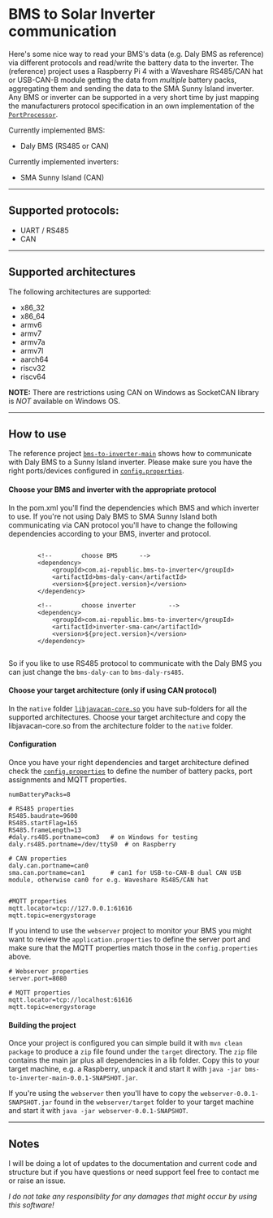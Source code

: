 # BMS to Solar Inverter communication

Here's some nice way to read your BMS's data (e.g. Daly BMS as reference) via different protocols and read/write the battery data to the inverter.
The (reference) project uses a Raspberry Pi 4 with a Waveshare RS485/CAN hat or USB-CAN-B module getting the data from _multiple_ battery packs, aggregating them and sending the data to the SMA Sunny Island inverter.
Any BMS or inverter can be supported in a very short time by just mapping the manufacturers protocol specification in an own implementation of the [`PortProcessor`](https://github.com/ai-republic/bms-to-inverter/blob/main/core-api/src/main/java/com/airepublic/bmstoinverter/core/PortProcessor.java).

Currently implemented BMS:
* Daly BMS (RS485 or CAN)

Currently implemented inverters:
* SMA Sunny Island (CAN)

----------

## Supported protocols:
* UART / RS485
* CAN

----------

## Supported architectures

The following architectures are supported:
* x86_32 
* x86_64
* armv6
* armv7
* armv7a
* armv7l 
* aarch64
* riscv32
* riscv64

**NOTE:** There are restrictions using CAN on Windows as SocketCAN library is *NOT* available on Windows OS.

----------

## How to use
The reference project [`bms-to-inverter-main`](https://github.com/ai-republic/bms-to-inverter/blob/main/bms-to-inverter-main) shows how to communicate with Daly BMS to a Sunny Island inverter. Please make sure you have the right ports/devices configured in [`config.properties`](https://github.com/ai-republic/bms-to-inverter/blob/main/bms-to-inverter-main/src/main/resources/config.properties).

#### Choose your BMS and inverter with the appropriate protocol
In the pom.xml you'll find the dependencies which BMS and which inverter to use. If you're not using Daly BMS to SMA Sunny Island both communicating via CAN protocol you'll have to change the following dependencies according to your BMS, inverter and protocol.

```

		<!--		choose BMS 		-->
		<dependency>
			<groupId>com.ai-republic.bms-to-inverter</groupId>
			<artifactId>bms-daly-can</artifactId>
			<version>${project.version}</version>
		</dependency>

		<!--		choose inverter			-->
		<dependency>
			<groupId>com.ai-republic.bms-to-inverter</groupId>
			<artifactId>inverter-sma-can</artifactId>
			<version>${project.version}</version>
		</dependency>


```

So if you like to use RS485 protocol to communicate with the Daly BMS you can just change the `bms-daly-can` to `bms-daly-rs485`.

#### Choose your target architecture (only if using CAN protocol)
In the `native` folder  [`libjavacan-core.so`](https://github.com/ai-republic/bms-to-inverter/blob/main/protocol-can/src/main/resources/native) you have sub-folders for all the supported architectures. Choose your target architecture and copy the libjavacan-core.so from the architecture folder to the `native` folder.

#### Configuration
Once you have your right dependencies and target architecture defined check the [`config.properties`](https://github.com/ai-republic/bms-to-inverter/blob/main/bms-to-inverter-main/src/main/resources/config.properties) to define the number of battery packs, port assignments and MQTT properties.

```
numBatteryPacks=8

# RS485 properties
RS485.baudrate=9600
RS485.startFlag=165
RS485.frameLength=13
#daly.rs485.portname=com3	# on Windows for testing
daly.rs485.portname=/dev/ttyS0	# on Raspberry

# CAN properties
daly.can.portname=can0
sma.can.portname=can1		# can1 for USB-to-CAN-B dual CAN USB module, otherwise can0 for e.g. Waveshare RS485/CAN hat


#MQTT properties
mqtt.locator=tcp://127.0.0.1:61616
mqtt.topic=energystorage
```

If you intend to use the `webserver` project to monitor your BMS you might want to review the `application.properties` to define the server port and make sure that the MQTT properties match those in the `config.properties` above.

```
# Webserver properties
server.port=8080

# MQTT properties
mqtt.locator=tcp://localhost:61616
mqtt.topic=energystorage
```


#### Building the project

Once your project is configured you can simple build it with `mvn clean package` to produce a `zip` file found under the `target` directory.
The `zip` file contains the main jar plus all dependencies in a lib folder.
Copy this to your target machine, e.g. a Raspberry, unpack it and start it with `java -jar bms-to-inverter-main-0.0.1-SNAPSHOT.jar`.

If you're using the `webserver` then you'll have to copy the `webserver-0.0.1-SNAPSHOT.jar` found in the `webserver/target` folder to your target machine and start it with `java -jar webserver-0.0.1-SNAPSHOT`.

----------

## Notes
I will be doing a lot of updates to the documentation and current code and structure but if you have questions or need support feel free to contact me or raise an issue.


*I do not take any responsiblity for any damages that might occur by using this software!*
